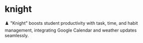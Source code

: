 # knight
♟️ "Knight" boosts student productivity with task, time, and habit management, integrating Google Calendar and weather updates seamlessly.
